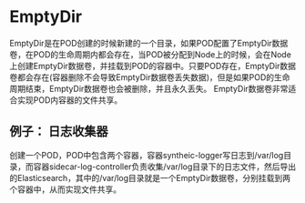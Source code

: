 # EmptyDir #
EmptyDir是在POD创建的时候新建的一个目录，如果POD配置了EmptyDir数据卷，在POD的生命周期内都会存在，当POD被分配到Node上的时候，会在Node上创建EmptyDir数据卷，并挂载到POD的容器中。只要POD存在，EmptyDir数据卷都会存在(容器删除不会导致EmptyDir数据卷丢失数据)，但是如果POD的生命周期结束，EmptyDir数据卷也会被删除，并且永久丢失。
EmptyDir数据卷非常适合实现POD内容器的文件共享。
## 例子： 日志收集器 ##
创建一个POD，POD中包含两个容器，容器syntheic-logger写日志到/var/log目录，而容器sidecar-log-controller负责收集/var/log目录下的日志文件，然后导出的Elasticsearch，其中的/var/log目录就是一个EmptyDir数据卷，分别挂载到两个容器中，从而实现文件共享。
